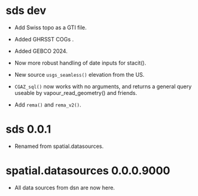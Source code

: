 # sds dev

* Add Swiss topo as a GTI file. 

* Added GHRSST COGs
. 

* Added GEBCO 2024.

* Now more robust handling of date inputs for stacit(). 

* New source `usgs_seamless()` elevation from the US. 

* `CGAZ_sql()` now works with no arguments, and returns a general query useable by vapour_read_geometry() and friends. 

* Add `rema()` and `rema_v2()`. 

# sds 0.0.1

* Renamed from spatial.datasources. 

# spatial.datasources 0.0.0.9000

* All data sources from dsn are now here. 
